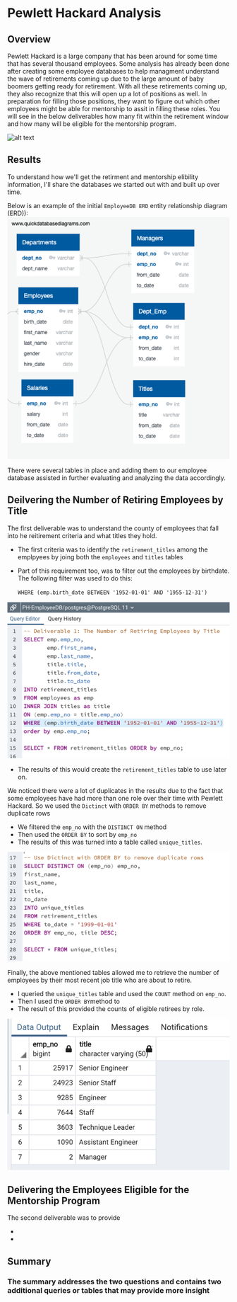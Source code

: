 # Pewlett Hackard Analysis

## Overview

Pewlett Hackard is a large company that has been around for some time that has several thousand employees. Some analysis has already been done after creating some employee databases to help managment understand the wave of retirements coming up due to the large amount of baby boomers getting ready for retirement. With all these retirements coming up, they also recognize that this will open up a lot of positions as well. In preparation for filling those positions, they want to figure out which other employees might be able for mentorship to assit in filling these roles. You will see in the below deliverables how many fit within the retirement window and how many will be eligible for the mentorship program.

![alt text](http://url/to/img.png)

## Results

To understand how we'll get the retirment and mentorship elibility information, I'll share the databases we started out with and built up over time.

Below is an example of the initial `EmployeeDB ERD` entity relationship diagram (ERD)):
![employee-db](https://github.com/hastyjr/Pewlett-Hackard-Analysis/blob/main/Resources/EmployeeDB.png)

There were several tables in place and adding them to our employee database assisted in further evaluating and analyzing the data accordingly.

## Deilvering the Number of Retiring Employees by Title

The first deliverable was to understand the county of  employees that fall into he reitirement criteria and what titles they hold.

* The first criteria was to identify the `retirement_titles` among the emplpyees by joing both the `employees` and `titles` tables

* Part of this requirement too, was to filter out the employees by birthdate. The following filter was used to do this:

    ```WHERE (emp.birth_date BETWEEN '1952-01-01' AND '1955-12-31')```

![del1_1](https://github.com/hastyjr/Pewlett-Hackard-Analysis/blob/main/Resources/del1_1.png)

* The results of this would create the `retirement_titles` table to use later on.

We noticed there were a lot of duplicates in the results due to the fact that some employees have had more than one role over their time with Pewlett Hackard. So we used the `Dictinct` with `ORDER BY` methods to remove duplicate rows

* We filtered the `emp_no` with the `DISTINCT ON` method
* Then used the `ORDER BY` to sort by `emp_no`
* The results of this was turned into a table called `unique_titles`.

![del1_2](https://github.com/hastyjr/Pewlett-Hackard-Analysis/blob/main/Resources/del1_2.png)

Finally, the above mentioned tables allowed me to retrieve the number of employees by their most recent job title who are about to retire.

* I queried the `unique_titles` table and used the `COUNT` method on `emp_no`.
* Then I used the `ORDER BY`method to
* The result of this provided the counts of eligible retirees by role.

![del1_3](https://github.com/hastyjr/Pewlett-Hackard-Analysis/blob/main/Resources/del1_3.png)

## Delivering the Employees Eligible for the Mentorship Program

The second deliverable was to provide 

*

*

## Summary

### The summary addresses the two questions and contains two additional queries or tables that may provide more insight
